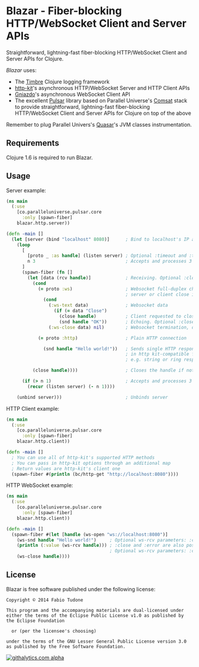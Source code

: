 # Blazar - Fiber-blocking HTTP/WebSocket Client and Server APIs

Straightforward, lightning-fast fiber-blocking HTTP/WebSocket Client and Server APIs for Clojure.

*Blazar* uses:

- The [Timbre](https://github.com/ptaoussanis/timbre) Clojure logging framework
- [http-kit](http://http-kit.org/)'s asynchronous HTTP/WebSocket Server and HTTP Client APIs
- [Gniazdo](https://github.com/stylefruits/gniazdo)'s asynchronous WebSocket Client API
- The excellent [Pulsar](https://github.com/puniverse/pulsar) library based on Parallel Universe's [Comsat](https://github.com/puniverse/comsat) stack to provide straightforward, lightning-fast fiber-blocking HTTP/WebSocket Client and Server APIs for Clojure on top of the above

Remember to plug Parallel Univers's [Quasar]()'s JVM classes instrumentation.

## Requirements

Clojure 1.6 is required to run Blazar.

## Usage

Server example:

```Clojure
(ns main
  (:use
    [co.paralleluniverse.pulsar.core
      :only [spawn-fiber]
    blazar.http.server))

(defn -main []
  (let [server (bind "localhost" 8080)]      ; Bind to localhost's IP and 8080 port
    (loop
      [
        [proto _ :as handle] (listen server) ; Optional :timeout and :timeout-unit parameters
        n 3                                  ; Accepts and processes 3 connections
      ]
      (spawn-fiber (fn []
        (let [data (rcv handle)]             ; Receiving. Optional :close?, :timeout and :timeout-unit parameters
          (cond
            (= proto :ws)                    ; Websocket full-duplex channel is now open until either
                                             ; server or client close it
              (cond
                (:ws-text data)              ; Websocket data
                  (if (= data "Close")
                    (close handle)           ; Client requested to close, so doing it
                    (snd handle "OK"))       ; Echoing. Optional :close?, :timeout and :timeout-unit parameters
                (:ws-close data) nil)        ; Websocket termination, doing nothing

            (= proto :http)                  ; Plain HTTP connection

              (snd handle "Hello world!"))   ; Sends single HTTP response
                                             ; in http kit-compatible format,
                                             ; e.g. string or ring response map

          (close handle))))                  ; Closes the handle if not closed already

      (if (> n 1)                            ; Accepts and processes 3 connections
        (recur (listen server) (- n 1))))

    (unbind server)))                        ; Unbinds server
```

HTTP Client example:

```Clojure
(ns main
  (:use
    [co.paralleluniverse.pulsar.core
      :only [spawn-fiber]
    blazar.http.client))

(defn -main []
  ; You can use all of http-kit's supported HTTP methods
  ; You can pass in http-kit options through an additional map
  ; Return values are http-kit's client one
  (spawn-fiber #(println (bc/http-get "http://localhost:8080"))))
```

HTTP WebSocket example:

```Clojure
(ns main
  (:use
    [co.paralleluniverse.pulsar.core
      :only [spawn-fiber]
    blazar.http.client))

(defn -main []
  (spawn-fiber #(let [handle (ws-open "ws://localhost:8080")]
    (ws-snd handle "Hello world!")     ; Optional ws-rcv parameters: :close? flag, :timeout and :timeout-unit
    (println (:value (ws-rcv handle))) ; :close and :error are also possible keys in result
                                       ; Optional ws-rcv parameters: :close? flag, :timeout and :timeout-unit
    (ws-close handle))))
```

## License

Blazar is free software published under the following license:

```
Copyright © 2014 Fabio Tudone

This program and the accompanying materials are dual-licensed under
either the terms of the Eclipse Public License v1.0 as published by
the Eclipse Foundation

  or (per the licensee's choosing)

under the terms of the GNU Lesser General Public License version 3.0
as published by the Free Software Foundation.
```

[![githalytics.com alpha](https://cruel-carlota.gopagoda.com/6f172ebdf11f5b084127c9470cc7c887 "githalytics.com")](http://githalytics.com/dreamtimecircles/blazar)